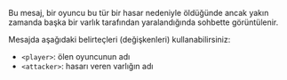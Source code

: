 Bu mesaj, bir oyuncu bu tür bir hasar nedeniyle öldüğünde ancak yakın zamanda başka bir varlık tarafından yaralandığında sohbette görüntülenir.

Mesajda aşağıdaki belirteçleri (değişkenleri) kullanabilirsiniz:

- `<player>`: ölen oyuncunun adı
- `<attacker>`: hasarı veren varlığın adı